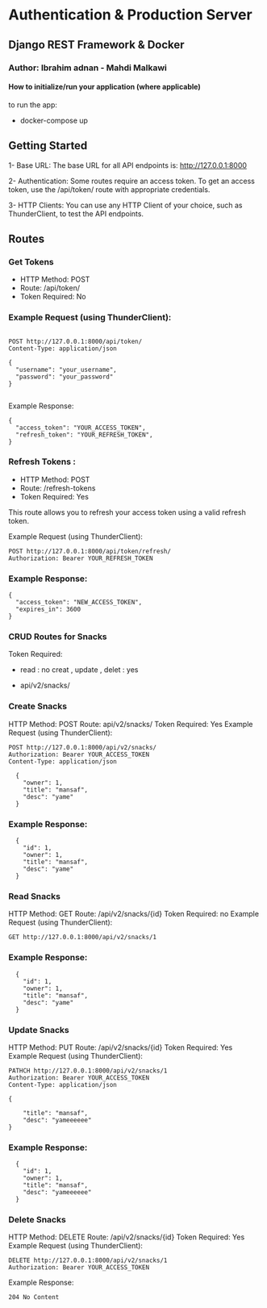 # Authentication & Production Server

## Django REST Framework & Docker
### Author: Ibrahim adnan - Mahdi Malkawi
#### How to initialize/run your application (where applicable)
to run the app:
- docker-compose up 

## Getting Started

1- Base URL: The base URL for all API endpoints is: http://127.0.0.1:8000

2- Authentication: Some routes require an access token. To get an access token, use the /api/token/ route with appropriate credentials.

3- HTTP Clients: You can use any HTTP Client of your choice, such as  ThunderClient, to test the API endpoints.


## Routes
### Get Tokens
- HTTP Method: POST
- Route: /api/token/
- Token Required: No

### Example Request (using ThunderClient):

```

POST http://127.0.0.1:8000/api/token/
Content-Type: application/json

{
  "username": "your_username",
  "password": "your_password"
}


```
Example Response:

```
{
  "access_token": "YOUR_ACCESS_TOKEN",
  "refresh_token": "YOUR_REFRESH_TOKEN",
}

```
### Refresh Tokens :
- HTTP Method: POST
- Route: /refresh-tokens
- Token Required: Yes

This route allows you to refresh your access token using a valid refresh token.

Example Request (using ThunderClient):
```
POST http://127.0.0.1:8000/api/token/refresh/
Authorization: Bearer YOUR_REFRESH_TOKEN

```
### Example Response:

```
{
  "access_token": "NEW_ACCESS_TOKEN",
  "expires_in": 3600
}

```

### CRUD Routes for Snacks
Token Required: 
- read : no
creat , update , delet : yes

* api/v2/snacks/

### Create Snacks

HTTP Method: POST
Route: api/v2/snacks/
Token Required: Yes
Example Request (using ThunderClient):


```
POST http://127.0.0.1:8000/api/v2/snacks/
Authorization: Bearer YOUR_ACCESS_TOKEN
Content-Type: application/json

  {
    "owner": 1,
    "title": "mansaf",
    "desc": "yame"
  }
```
### Example Response:

```
  {
    "id": 1,
    "owner": 1,
    "title": "mansaf",
    "desc": "yame"
  }
```

### Read Snacks
HTTP Method: GET
Route: /api/v2/snacks/{id}
Token Required: no
Example Request (using ThunderClient):
```
GET http://127.0.0.1:8000/api/v2/snacks/1

```
### Example Response:

```
  {
    "id": 1,
    "owner": 1,
    "title": "mansaf",
    "desc": "yame"
  }
```

### Update Snacks

HTTP Method: PUT
Route: /api/v2/snacks/{id}
Token Required: Yes
Example Request (using ThunderClient):

```
PATHCH http://127.0.0.1:8000/api/v2/snacks/1
Authorization: Bearer YOUR_ACCESS_TOKEN
Content-Type: application/json

{

    "title": "mansaf",
    "desc": "yameeeeee"
}

```
### Example Response:

```
  {
    "id": 1,
    "owner": 1,
    "title": "mansaf",
    "desc": "yameeeeee"
  }
```
### Delete Snacks

HTTP Method: DELETE
Route: /api/v2/snacks/{id}
Token Required: Yes
Example Request (using ThunderClient):
```
DELETE http://127.0.0.1:8000/api/v2/snacks/1
Authorization: Bearer YOUR_ACCESS_TOKEN
```
Example Response:

```
204 No Content
```


